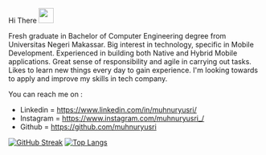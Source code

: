 Hi There <img src="https://media.giphy.com/media/WUlplcMpOCEmTGBtBW/giphy.gif" width="30">

Fresh graduate in Bachelor of Computer Engineering degree from Universitas Negeri Makassar. Big interest in technology, specific in Mobile Development. Experienced in building both Native and Hybrid Mobile applications. Great sense of responsibility and agile in carrying out tasks. Likes to learn new things every day to gain experience. I'm looking towards to apply and improve my skills in tech company.

You can reach me on :
- Linkedin = https://www.linkedin.com/in/muhnuryusri/
- Instagram = https://www.instagram.com/muhnuryusri_/
- Github = https://github.com/muhnuryusri


[![GitHub Streak](https://streak-stats.demolab.com?user=muhnuryusri&theme=gotham)](https://git.io/streak-stats) [![Top Langs](https://github-readme-stats.vercel.app/api/top-langs/?username=anuraghazra&layout=compact&theme=dark)](https://github.com/anuraghazra/github-readme-stats)
<!---
muhnuryusri/muhnuryusri is a ✨ special ✨ repository because its `README.md` (this file) appears on your GitHub profile.
You can click the Preview link to take a look at your changes.
--->
